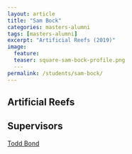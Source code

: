 ```yaml
---
layout: article
title: "Sam Bock"
categories: masters-alumni
tags: [masters-alumni]
excerpt: "Artificial Reefs (2019)"
image:
  feature: 
  teaser: square-sam-bock-profile.png
  ---
permalink: /students/sam-bock/
---
```

## Artificial Reefs

## Supervisors
[Todd Bond](https://uwamegfisheries.github.io/students/todd-bond/ "Todd Bond")
